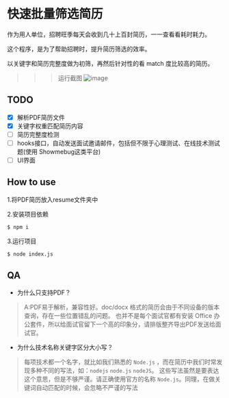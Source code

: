 # 快速批量筛选简历
作为用人单位，招聘旺季每天会收到几十上百封简历，一一查看看耗时耗力。

这个程序，是为了帮助招聘时，提升简历筛选的效率。

以关键字和简历完整度做为初筛，再然后针对性的看 match 度比较高的简历。

>>> 运行截图
![image](https://user-images.githubusercontent.com/10667077/109767860-20c6ae00-7c33-11eb-8e02-b3d6d8fa3402.png)


## TODO
- [x] 解析PDF简历文件
- [x] 关键字权重匹配简历内容
- [ ] 简历完整度检测
- [ ] hooks接口，自动发送面试邀请邮件，包括但不限于心理测试、在线技术测试题(使用 Showmebug这类平台)
- [ ] UI界面

## How to use
1.将PDF简历放入resume文件夹中

2.安装项目依赖
```bash
$ npm i
```

3.运行项目
```bash
$ node index.js
```

## QA

- 为什么只支持PDF？
> A:PDF易于解析，兼容性好。doc/docx 格式的简历会由于不同设备的版本查询，存在一些位置错乱的问题。
也并不是每个面试官都有安装 Office 办公套件，所以给面试官留下一个高的印象分，请排版整齐导出PDF发送给面试官。

- 为什么技术名称关键字区分大小写？
> 每项技术都一个名字，就比如我们熟悉的 `Node.js` ，而在简历中我们时常发现多种不同的写法，如：`nodejs` `node.js` `nodeJS`。 这些写法虽然是要表达这个意思，但是不够严谨。请正确使用官方的名称 `Node.js`。同理，在做关键词自动匹配的时候，会忽略不严谨的写法
